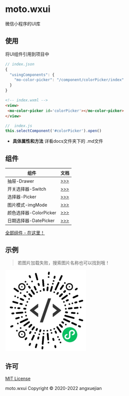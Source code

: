 # moto.wxui
微信小程序的UI库

## 使用
将UI组件引用到项目中
```js
// index.json
{
  "usingComponents": {
    "mo-color-picker": "/component/colorPicker/index"
  }
}
```
```html
<!-- index.wxml -->
<view>
 <mo-color-picker id='colorPicker'></mo-color-picker>
</view>
```
```js
//  index.js
this.selectComponent('#colorPicker').open()
```

- **具体属性和方法** 详看docs文件夹下的 .md文件

## 组件

组件 | 文档
--- | ---
抽屉-Drawer      | [ >>> ](docs/drawer.md)
开关选择器-Switch | [ >>> ](docs/switch.md)
选择器-Picker    | [ >>> ](docs/picker.md)
图片模式-imgMode | [ >>> ](docs/imgMode.md)
颜色选择器-ColorPicker | [ >>> ](docs/colorPicker.md)
日期选择器-DatePicker | [ >>> ](docs/datePicker.md)


[全部组件 - 在这里！](LIST.md)

## 示例
> 若图片加载失败，搜索图片名称也可以找到哦！

![Moto UI示例](docs/a.jpg)

## 许可
[MIT License](LICENSE)

moto.wxui Copyright © 2020-2022 angxuejian